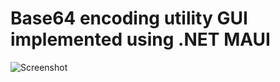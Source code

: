 # Base64 encoding utility GUI implemented using .NET MAUI

![Screenshot](https://api.files.glitchedpolygons.com/api/v1/files/izddv82pvs4a5u04)
